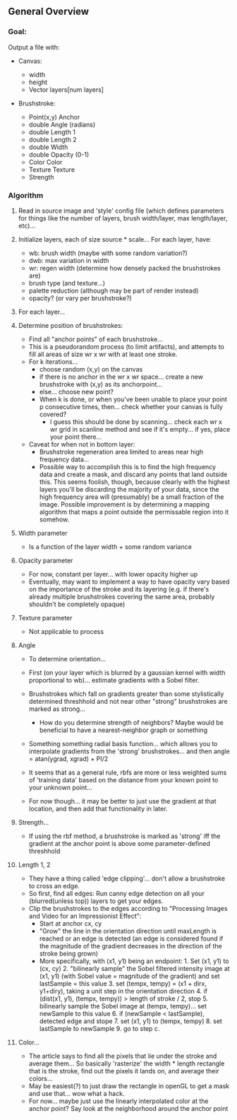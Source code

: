 ## General Overview

### Goal:

Output a file with:

- Canvas:
    - width
    - height
    - Vector <Brushstroke> layers[num layers]
            
- Brushstroke:
    - Point(x,y) Anchor
    - double Angle (radians)
    - double Length 1 
    - double Length 2
    - double Width
    - double Opacity (0-1)
    - Color Color
    - Texture Texture
    - Strength 

### Algorithm

1. Read in source image and 'style' config file (which defines parameters for things like the number of layers, brush width/layer, max length/layer, etc)... 

2. Initialize layers, each of size source * scale... 
For each layer, have:
    - wb: brush width (maybe with some random variation?)
    - dwb: max variation in width
    - wr: regen width (determine how densely packed the brushstrokes are)
    - brush type (and texture...)
    - palette reduction (although may be part of render instead)
    - opacity? (or vary per brushstroke?)

3. For each layer... 
  1. Determine position of brushstrokes: 
        - Find all "anchor points" of each brushstroke...
        - This is a pseudorandom process (to limit artifacts), and attempts to fill all areas of size wr x wr with at least one stroke. 
        - For k iterations... 
            - choose random (x,y) on the canvas
            - if there is no anchor in the wr x wr space... create a new brushstroke with
                (x,y) as its anchorpoint... 
            - else... choose new point? 
            - When k is done, or when you've been unable to place your point p consecutive
                times, then... check whether your canvas is fully covered? 
                - I guess this should be done by scanning... check each wr x wr grid
                    in scanline method and see if it's empty... if yes, place your 
                    point there... 
        - Caveat for when not in bottom layer:
            - Brushstroke regeneration area limited to areas near high frequency data... 
            - Possible way to accomplish this is to find the high frequency data and create a mask, and discard any points that land outside this. This seems foolish, though, because clearly with the highest layers you'll be discarding the majority of your data, since the high frequency area will (presumably) be a small fraction of the image. Possible improvement is by determining a mapping algorithm that maps a point outside the permissable region into it somehow. 
  2. Width parameter
        - Is a function of the layer width + some random variance
  3. Opacity parameter
        - For now, constant per layer... with lower opacity higher up
        - Eventually, may want to implement a way to have opacity vary based on the importance of the stroke and its layering (e.g. if there's already multiple brushstrokes covering the same area, probably shouldn't be completely opaque)
  4. Texture parameter
        - Not applicable to process
  5. Angle
        - To determine orientation... 
        - First (on your layer which is blurred by a gaussian kernel with width proportional to wb)... estimate gradients with a Sobel filter. 
        - Brushstrokes which fall on gradients greater than some stylistically determined threshhold and not near other "strong" brushstrokes are marked as strong... 
            - How do you determine strength of neighbors? Maybe would be beneficial to have a nearest-neighbor graph or something
        - Something something radial basis function... which allows you to interpolate gradients from the 'strong' brushstrokes... and then angle = atan(ygrad, xgrad) + PI/2
        - It seems that as a general rule, rbfs are more or less weighted sums of 'training data' based on the distance from your known point to your unknown point... 

        - For now though... it may be better to just use the gradient at that location, and then add that functionality in later. 
  6. Strength... 
        - If using the rbf method, a brushstroke is marked as 'strong' iff the gradient at the anchor point is above some parameter-defined threshhold
  7. Length 1, 2
        - They have a thing called 'edge clipping'... don't allow a brushstroke to cross an edge. 
        - So first, find all edges: Run canny edge detection on all your (blurred(unless top)) layers to get your edges. 
        - Clip the brushstrokes to the edges according to "Processing Images and Video for an Impressionist Effect":
            - Start at anchor cx, cy
            - "Grow" the line in the orientation direction until maxLength is reached or an edge is detected (an edge is considered found if the magnitude of the gradient decreases in the direction of the stroke being grown)
            - More specifically, with (x1, y1) being an endpoint:
    1. Set (x1, y1) to (cx, cy)
    2. "bilinearly sample" the Sobel filtered intensity image at (x1, y1) (with Sobel value = magnitude of the gradient) and set lastSample = this value
    3. set (tempx, tempy) = (x1 + dirx, y1+diry), taking a unit step in the orientation direction
    4. if (dist(x1, y1), (tempx, tempy)) > length of stroke / 2, stop
    5. bilinearly sample the Sobel image at (tempx, tempy)... set newSample to this value
    6. if (newSample < lastSample), detected edge and stope
    7. set (x1, y1) to (tempx, tempy)
    8. set lastSample to newSample
    9. go to step c.
  8. Color...
        - The article says to find all the pixels that lie under the stroke and average them... So basically 'rasterize' the width * length rectangle that is the stroke, find out the pixels it lands on, and average their colors... 
        - May be easiest(?) to just draw the rectangle in openGL to get a mask and use that... wow what a hack. 
        - For now... maybe just use the linearly interpolated color at the anchor point? Say look at the neighborhood around the anchor point
